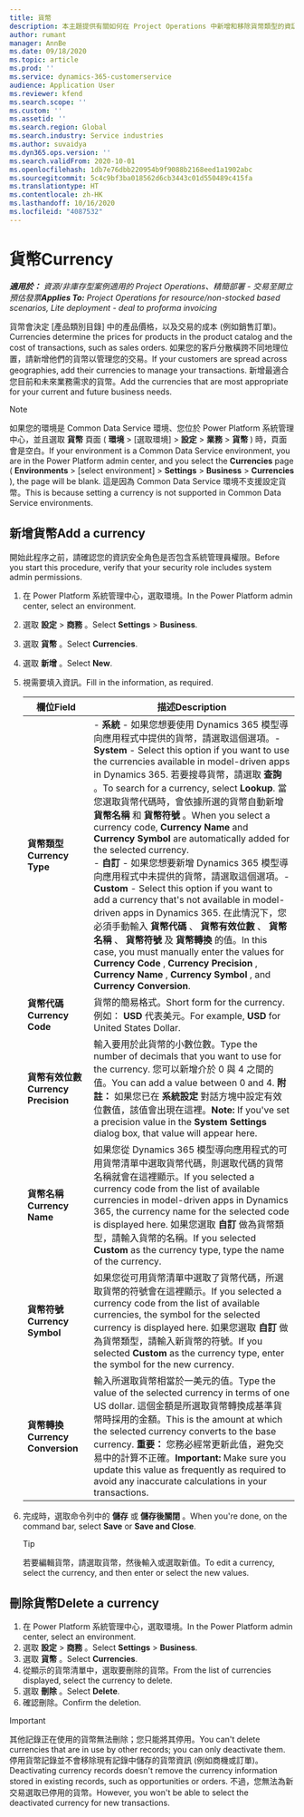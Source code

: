 ```yaml
---
title: 貨幣
description: 本主題提供有關如何在 Project Operations 中新增和移除貨幣類型的資訊。
author: rumant
manager: AnnBe
ms.date: 09/18/2020
ms.topic: article
ms.prod: ''
ms.service: dynamics-365-customerservice
audience: Application User
ms.reviewer: kfend
ms.search.scope: ''
ms.custom: ''
ms.assetid: ''
ms.search.region: Global
ms.search.industry: Service industries
ms.author: suvaidya
ms.dyn365.ops.version: ''
ms.search.validFrom: 2020-10-01
ms.openlocfilehash: 1db7e76dbb220954b9f9088b2168eed1a1902abc
ms.sourcegitcommit: 5c4c9bf3ba018562d6cb3443c01d550489c415fa
ms.translationtype: HT
ms.contentlocale: zh-HK
ms.lasthandoff: 10/16/2020
ms.locfileid: "4087532"
---
```

# <a name="currency"></a><span data-ttu-id="3f33c-103">貨幣</span><span class="sxs-lookup"><span data-stu-id="3f33c-103">Currency</span></span>

<span data-ttu-id="3f33c-104">_**適用於：** 資源/非庫存型案例適用的 Project Operations、精簡部署 - 交易至開立預估發票_</span><span class="sxs-lookup"><span data-stu-id="3f33c-104">_**Applies To:** Project Operations for resource/non-stocked based scenarios, Lite deployment - deal to proforma invoicing_</span></span>

<span data-ttu-id="3f33c-105">貨幣會決定 [產品類別目錄] 中的產品價格，以及交易的成本 (例如銷售訂單)。</span><span class="sxs-lookup"><span data-stu-id="3f33c-105">Currencies determine the prices for products in the product catalog and the cost of transactions, such as sales orders.</span></span> <span data-ttu-id="3f33c-106">如果您的客戶分散橫跨不同地理位置，請新增他們的貨幣以管理您的交易。</span><span class="sxs-lookup"><span data-stu-id="3f33c-106">If your customers are spread across geographies, add their currencies to manage your transactions.</span></span> <span data-ttu-id="3f33c-107">新增最適合您目前和未來業務需求的貨幣。</span><span class="sxs-lookup"><span data-stu-id="3f33c-107">Add the currencies that are most appropriate for your current and future business needs.</span></span>  

> [!NOTE]
> <span data-ttu-id="3f33c-108">如果您的環境是 Common Data Service 環境、您位於 Power Platform 系統管理中心，並且選取 **貨幣** 頁面 ( **環境** > [選取環境] > **設定** > **業務** > **貨幣** ) 時，頁面會是空白。</span><span class="sxs-lookup"><span data-stu-id="3f33c-108">If your environment is a Common Data Service environment, you are in the Power Platform admin center, and you select the **Currencies** page ( **Environments** > [select environment] > **Settings** > **Business** > **Currencies** ), the page will be blank.</span></span> <span data-ttu-id="3f33c-109">這是因為 Common Data Service 環境不支援設定貨幣。</span><span class="sxs-lookup"><span data-stu-id="3f33c-109">This is because setting a currency is not supported in Common Data Service environments.</span></span>

## <a name="add-a-currency"></a><span data-ttu-id="3f33c-110">新增貨幣</span><span class="sxs-lookup"><span data-stu-id="3f33c-110">Add a currency</span></span>  
<span data-ttu-id="3f33c-111">開始此程序之前，請確認您的資訊安全角色是否包含系統管理員權限。</span><span class="sxs-lookup"><span data-stu-id="3f33c-111">Before you start this procedure, verify that your security role includes system admin permissions.</span></span> 

1. <span data-ttu-id="3f33c-112">在 Power Platform 系統管理中心，選取環境。</span><span class="sxs-lookup"><span data-stu-id="3f33c-112">In the Power Platform admin center, select an environment.</span></span> 
2. <span data-ttu-id="3f33c-113">選取 **設定** > **商務** 。</span><span class="sxs-lookup"><span data-stu-id="3f33c-113">Select **Settings** > **Business**.</span></span>
3. <span data-ttu-id="3f33c-114">選取 **貨幣** 。</span><span class="sxs-lookup"><span data-stu-id="3f33c-114">Select **Currencies**.</span></span>  
4. <span data-ttu-id="3f33c-115">選取 **新增** 。</span><span class="sxs-lookup"><span data-stu-id="3f33c-115">Select **New**.</span></span>  
5. <span data-ttu-id="3f33c-116">視需要填入資訊。</span><span class="sxs-lookup"><span data-stu-id="3f33c-116">Fill in the information, as required.</span></span>  


   |          <span data-ttu-id="3f33c-117">欄位</span><span class="sxs-lookup"><span data-stu-id="3f33c-117">Field</span></span>          |                                                                                                                                                                                                                                                                                                                                                                            <span data-ttu-id="3f33c-118">描述</span><span class="sxs-lookup"><span data-stu-id="3f33c-118">Description</span></span>                                                                                                                                                                                                                                                                                                                                                                            |
   |-------------------------|-------------------------------------------------------------------------------------------------------------------------------------------------------------------------------------------------------------------------------------------------------------------------------------------------------------------------------------------------------------------------------------------------------------------------------------------------------------------------------------------------------------------------------------------------------------------------------------------------------------------------------------------------------------------------------------------------------------------------------------------------------------------|
   |    <span data-ttu-id="3f33c-119">**貨幣類型**</span><span class="sxs-lookup"><span data-stu-id="3f33c-119">**Currency Type**</span></span>    | <span data-ttu-id="3f33c-120">- **系統** - 如果您想要使用 Dynamics 365 模型導向應用程式中提供的貨幣，請選取這個選項。</span><span class="sxs-lookup"><span data-stu-id="3f33c-120">- **System** - Select this option if you want to use the currencies available in model-driven apps in Dynamics 365.</span></span> <span data-ttu-id="3f33c-121">若要搜尋貨幣，請選取 **查詢** 。</span><span class="sxs-lookup"><span data-stu-id="3f33c-121">To search for a currency,  select **Lookup**.</span></span> <span data-ttu-id="3f33c-122">當您選取貨幣代碼時，會依據所選的貨幣自動新增 **貨幣名稱** 和 **貨幣符號** 。</span><span class="sxs-lookup"><span data-stu-id="3f33c-122">When you select a currency code, **Currency Name** and **Currency Symbol** are automatically added for the selected currency.</span></span><br /><span data-ttu-id="3f33c-123">- **自訂** - 如果您想要新增 Dynamics 365 模型導向應用程式中未提供的貨幣，請選取這個選項。</span><span class="sxs-lookup"><span data-stu-id="3f33c-123">- **Custom** - Select this option if you want to add a currency that's not available in model-driven apps in Dynamics 365.</span></span> <span data-ttu-id="3f33c-124">在此情況下，您必須手動輸入 **貨幣代碼** 、 **貨幣有效位數** 、 **貨幣名稱** 、 **貨幣符號** 及 **貨幣轉換** 的值。</span><span class="sxs-lookup"><span data-stu-id="3f33c-124">In this case, you must manually enter the values for **Currency Code** , **Currency Precision** , **Currency Name** , **Currency Symbol** , and **Currency Conversion**.</span></span> |
   |    <span data-ttu-id="3f33c-125">**貨幣代碼**</span><span class="sxs-lookup"><span data-stu-id="3f33c-125">**Currency Code**</span></span>    |                                                                                                                                                                                                                                                                                                                                            <span data-ttu-id="3f33c-126">貨幣的簡易格式。</span><span class="sxs-lookup"><span data-stu-id="3f33c-126">Short form for the currency.</span></span> <span data-ttu-id="3f33c-127">例如： **USD** 代表美元。</span><span class="sxs-lookup"><span data-stu-id="3f33c-127">For example, **USD** for United States Dollar.</span></span>                                                                                                                                                                                                                                                                                                                                            |
   | <span data-ttu-id="3f33c-128">**貨幣有效位數**</span><span class="sxs-lookup"><span data-stu-id="3f33c-128">**Currency Precision**</span></span>  |                                                                                                                                                                                  <span data-ttu-id="3f33c-129">輸入要用於此貨幣的小數位數。</span><span class="sxs-lookup"><span data-stu-id="3f33c-129">Type the number of decimals that you want to use for the currency.</span></span>  <span data-ttu-id="3f33c-130">您可以新增介於 0 與 4 之間的值。</span><span class="sxs-lookup"><span data-stu-id="3f33c-130">You can add a value between 0 and 4.</span></span> <span data-ttu-id="3f33c-131">**附註：** 如果您已在 **系統設定** 對話方塊中設定有效位數值，該值會出現在這裡。</span><span class="sxs-lookup"><span data-stu-id="3f33c-131">**Note:**  If you've set a precision value in the **System Settings** dialog box, that value will appear here.</span></span>                                                                                                                                                                                  |
   |    <span data-ttu-id="3f33c-132">**貨幣名稱**</span><span class="sxs-lookup"><span data-stu-id="3f33c-132">**Currency Name**</span></span>    |                                                                                                                                                                                                                                         <span data-ttu-id="3f33c-133">如果您從 Dynamics 365 模型導向應用程式的可用貨幣清單中選取貨幣代碼，則選取代碼的貨幣名稱就會在這裡顯示。</span><span class="sxs-lookup"><span data-stu-id="3f33c-133">If you selected a currency code from the list of available currencies in model-driven apps in Dynamics 365, the currency name for the selected code is displayed here.</span></span> <span data-ttu-id="3f33c-134">如果您選取 **自訂** 做為貨幣類型，請輸入貨幣的名稱。</span><span class="sxs-lookup"><span data-stu-id="3f33c-134">If you selected **Custom** as the currency type, type the name of the currency.</span></span>                                                                                                                                                                                                                                          |
   |   <span data-ttu-id="3f33c-135">**貨幣符號**</span><span class="sxs-lookup"><span data-stu-id="3f33c-135">**Currency Symbol**</span></span>   |                                                                                                                                                                                                                                                                      <span data-ttu-id="3f33c-136">如果您從可用貨幣清單中選取了貨幣代碼，所選取貨幣的符號會在這裡顯示。</span><span class="sxs-lookup"><span data-stu-id="3f33c-136">If you selected a currency code from the list of available currencies, the symbol for the selected currency is displayed here.</span></span> <span data-ttu-id="3f33c-137">如果您選取 **自訂** 做為貨幣類型，請輸入新貨幣的符號。</span><span class="sxs-lookup"><span data-stu-id="3f33c-137">If you selected **Custom** as the currency type, enter the symbol for the new currency.</span></span>                                                                                                                                                                                                                                                                       |
   | <span data-ttu-id="3f33c-138">**貨幣轉換**</span><span class="sxs-lookup"><span data-stu-id="3f33c-138">**Currency Conversion**</span></span> |                                                                                                                                                                                                                                     <span data-ttu-id="3f33c-139">輸入所選取貨幣相當於一美元的值。</span><span class="sxs-lookup"><span data-stu-id="3f33c-139">Type the value of the selected currency in terms of one US dollar.</span></span> <span data-ttu-id="3f33c-140">這個金額是所選取貨幣轉換成基準貨幣時採用的金額。</span><span class="sxs-lookup"><span data-stu-id="3f33c-140">This is the amount at which the selected currency converts to the base currency.</span></span> <span data-ttu-id="3f33c-141">**重要：** 您務必經常更新此值，避免交易中的計算不正確。</span><span class="sxs-lookup"><span data-stu-id="3f33c-141">**Important:**  Make sure you update this value as frequently as required to avoid any inaccurate calculations in your transactions.</span></span>                                                                                                                                                                                                                                      |


6. <span data-ttu-id="3f33c-142">完成時，選取命令列中的 **儲存** 或 **儲存後關閉** 。</span><span class="sxs-lookup"><span data-stu-id="3f33c-142">When you're done, on the command bar, select **Save** or **Save and Close**.</span></span>  

   > [!TIP]
   >  <span data-ttu-id="3f33c-143">若要編輯貨幣，請選取貨幣，然後輸入或選取新值。</span><span class="sxs-lookup"><span data-stu-id="3f33c-143">To edit a currency, select the currency, and then enter or select the new values.</span></span>  

## <a name="delete-a-currency"></a><span data-ttu-id="3f33c-144">刪除貨幣</span><span class="sxs-lookup"><span data-stu-id="3f33c-144">Delete a currency</span></span>  

1. <span data-ttu-id="3f33c-145">在 Power Platform 系統管理中心，選取環境。</span><span class="sxs-lookup"><span data-stu-id="3f33c-145">In the Power Platform admin center, select an environment.</span></span> 
2. <span data-ttu-id="3f33c-146">選取 **設定** > **商務** 。</span><span class="sxs-lookup"><span data-stu-id="3f33c-146">Select **Settings** > **Business**.</span></span>
3. <span data-ttu-id="3f33c-147">選取 **貨幣** 。</span><span class="sxs-lookup"><span data-stu-id="3f33c-147">Select **Currencies**.</span></span>  
4. <span data-ttu-id="3f33c-148">從顯示的貨幣清單中，選取要刪除的貨幣。</span><span class="sxs-lookup"><span data-stu-id="3f33c-148">From the list of currencies displayed, select the currency to delete.</span></span>  
5. <span data-ttu-id="3f33c-149">選取 **刪除** 。</span><span class="sxs-lookup"><span data-stu-id="3f33c-149">Select **Delete**.</span></span>  
6. <span data-ttu-id="3f33c-150">確認刪除。</span><span class="sxs-lookup"><span data-stu-id="3f33c-150">Confirm the deletion.</span></span>  

> [!IMPORTANT]
>  <span data-ttu-id="3f33c-151">其他記錄正在使用的貨幣無法刪除；您只能將其停用。</span><span class="sxs-lookup"><span data-stu-id="3f33c-151">You can't delete currencies that are in use by other records; you can only deactivate them.</span></span> <span data-ttu-id="3f33c-152">停用貨幣記錄並不會移除現有記錄中儲存的貨幣資訊 (例如商機或訂單)。</span><span class="sxs-lookup"><span data-stu-id="3f33c-152">Deactivating currency records doesn't remove the currency information stored in existing records, such as opportunities or orders.</span></span> <span data-ttu-id="3f33c-153">不過，您無法為新交易選取已停用的貨幣。</span><span class="sxs-lookup"><span data-stu-id="3f33c-153">However, you won't be able to select the deactivated currency for new transactions.</span></span>  
